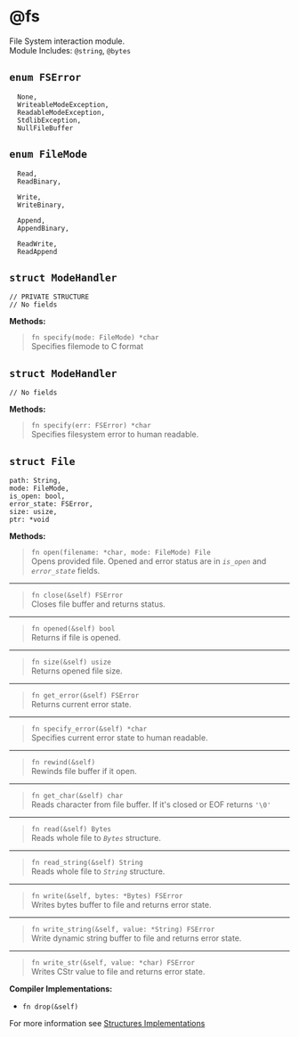# @fs
File System interaction module. <br/>
Module Includes: `@string`, `@bytes`

## `enum FSError`
```genpay
  None,
  WriteableModeException,
  ReadableModeException,
  StdlibException,
  NullFileBuffer
```

## `enum FileMode`
```genpay
  Read,
  ReadBinary,

  Write,
  WriteBinary,

  Append,
  AppendBinary,

  ReadWrite,
  ReadAppend
```

## `struct ModeHandler`
```genpay
// PRIVATE STRUCTURE
// No fields
```

**Methods:**
> `fn specify(mode: FileMode) *char` <br/>
> Specifies filemode to C format

## `struct ModeHandler`
```genpay
// No fields
```

**Methods:**
> `fn specify(err: FSError) *char` <br/>
> Specifies filesystem error to human readable.

## `struct File`
```genpay
path: String,
mode: FileMode,
is_open: bool,
error_state: FSError,
size: usize,
ptr: *void
```

**Methods:**
> `fn open(filename: *char, mode: FileMode) File` <br/>
> Opens provided file. Opened and error status are in _`is_open`_ and _`error_state`_ fields.
----
> `fn close(&self) FSError` <br/>
> Closes file buffer and returns status.
----
> `fn opened(&self) bool` <br/>
> Returns if file is opened.
----
> `fn size(&self) usize` <br/>
> Returns opened file size.
----
> `fn get_error(&self) FSError` <br/>
> Returns current error state.
----
> `fn specify_error(&self) *char` <br/>
> Specifies current error state to human readable.
----
> `fn rewind(&self)` <br/>
> Rewinds file buffer if it open.
----
> `fn get_char(&self) char` <br/>
> Reads character from file buffer. If it's closed or EOF returns `'\0'`
----
> `fn read(&self) Bytes` <br/>
> Reads whole file to _`Bytes`_ structure.
----
> `fn read_string(&self) String` <br/>
> Reads whole file to _`String`_ structure.
----
> `fn write(&self, bytes: *Bytes) FSError` <br/>
> Writes bytes buffer to file and returns error state.
----
> `fn write_string(&self, value: *String) FSError` <br/>
> Write dynamic string buffer to file and returns error state.
----
> `fn write_str(&self, value: *char) FSError` <br/>
> Writes CStr value to file and returns error state.

**Compiler Implementations:**
- `fn drop(&self)`

For more information see [Structures Implementations](/advanced/structures-implementations)
